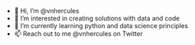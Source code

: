 - 👋 Hi, I’m @vnhercules
- 👀 I’m interested in creating solutions with data and code
- 🌱 I’m currently learning python and data science principles
- 📫 Reach out to me @vnhercules on Twitter 

<!---
vnhercules/vnhercules is a ✨ special ✨ repository because its `README.md` (this file) appears on your GitHub profile.
You can click the Preview link to take a look at your changes.
--->
